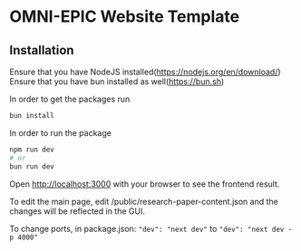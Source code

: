 # OMNI-EPIC Website Template

## Installation
Ensure that you have NodeJS installed(https://nodejs.org/en/download/)  
Ensure that you have bun installed as well(https://bun.sh)  

In order to get the packages run
```bash
bun install
```

In order to run the package 
```bash
npm run dev
# or
bun run dev
```

Open [http://localhost:3000](http://localhost:3000) with your browser to see the frontend result.

To edit the main page, edit /public/research-paper-content.json and the changes will be reflected in the GUI.

To change ports, in package.json: `"dev": "next dev"` to `"dev": "next dev -p 4000"`  
